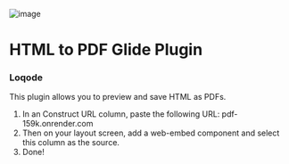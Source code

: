 ![image](https://github.com/user-attachments/assets/6ced8c5f-e694-4320-bbce-0a77d1428982)



# HTML to PDF Glide Plugin
### Loqode

This plugin allows you to preview and save HTML as PDFs. 

1. In an Construct URL column, paste the following URL: pdf-159k.onrender.com
2. Then on your layout screen, add a web-embed component and select this column as the source.
3. Done!
